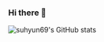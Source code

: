 ### Hi there 👋
![suhyun69's GitHub stats](https://github-readme-stats.vercel.app/api?username=suhyun69&show_icons=true&theme=dracula)
<!--
**suhyun69/suhyun69** is a ✨ _special_ ✨ repository because its `README.md` (this file) appears on your GitHub profile.

Here are some ideas to get you started:

- 🔭 I’m currently working on ...
- 🌱 I’m currently learning ...
- 👯 I’m looking to collaborate on ...
- 🤔 I’m looking for help with ...
- 💬 Ask me about ...
- 📫 How to reach me: ...
- 😄 Pronouns: ...
- ⚡ Fun fact: ...
-->
